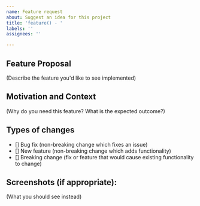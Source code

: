 ```yaml
---
name: Feature request
about: Suggest an idea for this project
title: 'feature() - '
labels: ''
assignees: ''

---
```


## Feature Proposal

(Describe the feature you'd like to see implemented)

## Motivation and Context

(Why do you need this feature? What is the expected outcome?)

## Types of changes

- [] Bug fix (non-breaking change which fixes an issue)
- [] New feature (non-breaking change which adds functionality)
- [] Breaking change (fix or feature that would cause existing functionality to change)

## Screenshots (if appropriate):

(What you should see instead)
